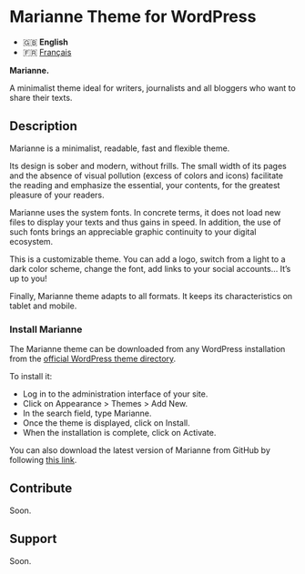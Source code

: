 # Marianne Theme for WordPress

- 🇬🇧 **English**
- 🇫🇷 [Français](/.github/LISEZMOI.md)

**Marianne.**

A minimalist theme ideal for writers, journalists and all bloggers who want to share their texts.

## Description

Marianne is a minimalist, readable, fast and flexible theme.

Its design is sober and modern, without frills. The small width of its pages and the absence of visual pollution (excess of colors and icons) facilitate the reading and emphasize the essential, your contents, for the greatest pleasure of your readers.

Marianne uses the system fonts. In concrete terms, it does not load new files to display your texts and thus gains in speed. In addition, the use of such fonts brings an appreciable graphic continuity to your digital ecosystem.

This is a customizable theme. You can add a logo, switch from a light to a dark color scheme, change the font, add links to your social accounts… It’s up to you!

Finally, Marianne theme adapts to all formats. It keeps its characteristics on tablet and mobile.

### Install Marianne

The Marianne theme can be downloaded from any WordPress installation from the [official WordPress theme directory](https://wordpress.org/themes/marianne/).

To install it:
- Log in to the administration interface of your site.
- Click on Appearance \> Themes \> Add New.
- In the search field, type Marianne.
- Once the theme is displayed, click on Install.
- When the installation is complete, click on Activate.

You can also download the latest version of Marianne from GitHub by following [this link](https://github.com/te2dy/marianne/releases/latest).

## Contribute

Soon.

## Support

Soon.
